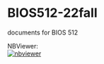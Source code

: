 # BIOS512-22fall
documents for BIOS 512


NBViewer:  
[![nbviewer](https://raw.githubusercontent.com/jupyter/design/master/logos/Badges/nbviewer_badge.svg)](https://nbviewer.jupyter.org/github/ZhaohuiWang-github/BIOS512-22fall/tree/main/)
